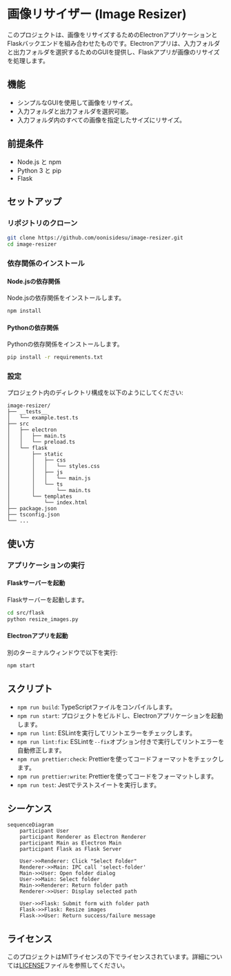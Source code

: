 # 画像リサイザー (Image Resizer)

このプロジェクトは、画像をリサイズするためのElectronアプリケーションとFlaskバックエンドを組み合わせたものです。Electronアプリは、入力フォルダと出力フォルダを選択するためのGUIを提供し、Flaskアプリが画像のリサイズを処理します。

## 機能

- シンプルなGUIを使用して画像をリサイズ。
- 入力フォルダと出力フォルダを選択可能。
- 入力フォルダ内のすべての画像を指定したサイズにリサイズ。

## 前提条件

- Node.js と npm
- Python 3 と pip
- Flask

## セットアップ

### リポジトリのクローン

```sh
git clone https://github.com/oonisidesu/image-resizer.git
cd image-resizer
```

### 依存関係のインストール

#### Node.jsの依存関係

Node.jsの依存関係をインストールします。

```sh
npm install
```

#### Pythonの依存関係

Pythonの依存関係をインストールします。

```sh
pip install -r requirements.txt
```

### 設定

プロジェクト内のディレクトリ構成を以下のようにしてください:

```
image-resizer/
├── __tests__
│   └── example.test.ts
├── src
│   ├── electron
│   │   ├── main.ts
│   │   └── preload.ts
│   └── flask
│       ├── static
│       │   ├── css
│       │   │   └── styles.css
│       │   ├── js
│       │   │   └── main.js
│       │   └── ts
│       │       └── main.ts
│       └── templates
│           └── index.html
├── package.json
├── tsconfig.json
└── ...
```

## 使い方

### アプリケーションの実行

#### Flaskサーバーを起動

Flaskサーバーを起動します。

```sh
cd src/flask
python resize_images.py
```

#### Electronアプリを起動

別のターミナルウィンドウで以下を実行:

```sh
npm start
```

## スクリプト

- `npm run build`: TypeScriptファイルをコンパイルします。
- `npm run start`: プロジェクトをビルドし、Electronアプリケーションを起動します。
- `npm run lint`: ESLintを実行してリントエラーをチェックします。
- `npm run lint:fix`: ESLintを`--fix`オプション付きで実行してリントエラーを自動修正します。
- `npm run prettier:check`: Prettierを使ってコードフォーマットをチェックします。
- `npm run prettier:write`: Prettierを使ってコードをフォーマットします。
- `npm run test`: Jestでテストスイートを実行します。

## シーケンス

```mermaid
sequenceDiagram
    participant User
    participant Renderer as Electron Renderer
    participant Main as Electron Main
    participant Flask as Flask Server

    User->>Renderer: Click "Select Folder"
    Renderer->>Main: IPC call 'select-folder'
    Main->>User: Open folder dialog
    User->>Main: Select folder
    Main->>Renderer: Return folder path
    Renderer->>User: Display selected path

    User->>Flask: Submit form with folder path
    Flask->>Flask: Resize images
    Flask->>User: Return success/failure message
```

## ライセンス

このプロジェクトはMITライセンスの下でライセンスされています。詳細については[LICENSE](LICENSE)ファイルを参照してください。
